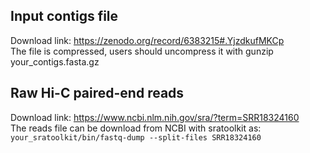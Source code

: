 ## Input contigs file   
Download link: https://zenodo.org/record/6383215#.YjzdkufMKCp   
The file is compressed, users should uncompress it with gunzip your_contigs.fasta.gz

## Raw Hi-C paired-end reads
Download link: https://www.ncbi.nlm.nih.gov/sra/?term=SRR18324160   
The reads file can be download from NCBI with sratoolkit as:
`
your_sratoolkit/bin/fastq-dump --split-files SRR18324160
`
